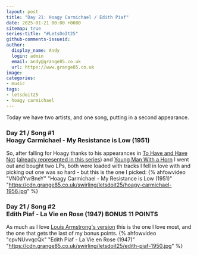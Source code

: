 ```yaml
---
layout: post
title: "Day 21: Hoagy Carmichael / Edith Piaf"
date: 2025-01-21 00:00 +0000
sitemap: true
series-title: "#LetsDoIt25"
github-comments-issueid:
author:
  display_name: Andy
  login: admin
  email: andy@grange85.co.uk
  url: https://www.grange85.co.uk
image:
categories:
- music
tags:
- letsdoit25
- hoagy carmichael
---
```

Today we have two artists, and one song, putting in a second appearance.

### Day 21 / Song #1<br/>Hoagy Carmichael - My Resistance is Low (1951)
So, after falling for Hoagy thanks to his appearances in [To Have and Have Not](https://en.wikipedia.org/wiki/To_Have_and_Have_Not_(film)) ([already represented in this series](/swirling/2025/01/10/letsdoit25-day-10-billie-holiday-hoagy-carmichael/)) and [Young Man With a Horn](https://en.wikipedia.org/wiki/Young_Man_with_a_Horn_(film)) I went out and bought two LPs, both were loaded with tracks I fell in love with and picking out one was so hard - but this is the one I picked:
{% ahfowvideo "VN0dYvrBneY" "Hoagy Carmichael - My Resistance is Low (1951)" "https://cdn.grange85.co.uk/swirling/letsdoit25/hoagy-carmichael-1956.jpg" %}


### Day 21 / Song #2<br/>Edith Piaf - La Vie en Rose (1947) **BONUS 11 POINTS**
As much as I love [Louis Armstrong's version](/swirling/2025/01/04/letsdoit25-day-4-louis-armstrong-ella-fitzgerald/) this is the one I love most, and the one that gets the last of my bonus points.
{% ahfowvideo "cpvNUvvqcQk" "Edith Piaf - La Vie en Rose (1947)" "https://cdn.grange85.co.uk/swirling/letsdoit25/edith-piaf-1950.jpg" %}


